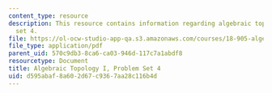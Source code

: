 ```yaml
---
content_type: resource
description: This resource contains information regarding algebraic topology I, problem
  set 4.
file: https://ol-ocw-studio-app-qa.s3.amazonaws.com/courses/18-905-algebraic-topology-i-fall-2016/d595abaf8a602d67c9367aa28c116b4d_MIT18_905F16_pset4.pdf
file_type: application/pdf
parent_uid: 570c9db3-8ca6-ca03-946d-117c7a1abdf8
resourcetype: Document
title: Algebraic Topology I, Problem Set 4
uid: d595abaf-8a60-2d67-c936-7aa28c116b4d
---
```

